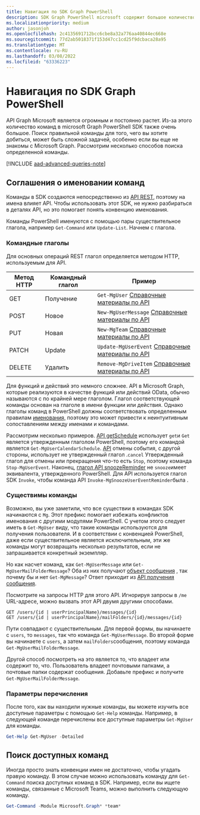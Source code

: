 ```yaml
---
title: Навигация по SDK Graph PowerShell
description: SDK Graph PowerShell microsoft содержит большое количество команд. Узнайте, как найти нужные команды для того, чего вы хотите достичь.
ms.localizationpriority: medium
author: jasonjoh
ms.openlocfilehash: 2c4135691712bcc6cbe8a32a776aa40844ec668e
ms.sourcegitcommit: 77d2ab5018371f153d47cc1cd25f9dcbaca28a95
ms.translationtype: MT
ms.contentlocale: ru-RU
ms.lasthandoff: 03/08/2022
ms.locfileid: "63336223"
---
```

# <a name="navigating-the-microsoft-graph-powershell-sdk"></a>Навигация по SDK Graph PowerShell

API Graph Microsoft является огромным и постоянно растет. Из-за этого количество команд в microsoft Graph PowerShell SDK также очень большое. Поиск правильной команды для того, чего вы хотите добиться, может быть сложной задачей, особенно если вы еще не знакомы с Microsoft Graph. Рассмотрим несколько способов поиска определенной команды.

[!INCLUDE [aad-advanced-queries-note](../../includes/aad-advanced-queries-note.md)]

## <a name="command-naming-conventions"></a>Соглашения о именовании команд

Команды в SDK создаются непосредственно из [API REST](/graph/api/overview?view=graph-rest-1.0&preserve-view=true), поэтому на имена влияет API. Чтобы использовать этот SDK, не нужно разбираться в деталях API, но это помогает понять конвенцию именования.

Команды PowerShell именуются с помощью пары существительное глагола, например `Get-Command` или `Update-List`. Начнем с глагола.

### <a name="command-verbs"></a>Командные глаголы

Для основных операций REST глагол определяется методом HTTP, используемым для API.

| Метод HTTP | Командный глагол | Пример |
|-------------|--------------|---|
| GET         | Получение          | `Get-MgUser` [Справочные материалы по API](/graph/api/user-get?view=graph-rest-1.0&preserve-view=true) |
| POST        | Новое          | `New-MgUserMessage` [Справочные материалы по API](/graph/api/user-post-messages?view=graph-rest-1.0&preserve-view=true) |
| PUT         | Новая          | `New-MgTeam` [Справочные материалы по API](/graph/api/team-put-teams?view=graph-rest-1.0&preserve-view=true) |
| PATCH       | Update       | `Update-MgUserEvent` [Справочные материалы по API](/graph/api/event-update?view=graph-rest-1.0&preserve-view=true) |
| DELETE      | Удалить       | `Remove-MgDriveItem` [Справочные материалы по API](/graph/api/driveitem-delete?view=graph-rest-1.0&preserve-view=true) |

Для функций и действий это немного сложнее. API в Microsoft Graph, которые реализуются в качестве функций или действий OData, обычно называются с по крайней мере глаголом. Глагол соответствующей команды основан на глаголе в имени функции или действия. Однако глаголы команд в PowerShell должны соответствовать определенным правилам [именования,](/powershell/scripting/developer/cmdlet/approved-verbs-for-windows-powershell-commands) поэтому это может привести к неинтуитивным сопоставлениям между именами и командами.

Рассмотрим несколько примеров. [API getSchedule](/graph/api/calendar-getschedule?view=graph-rest-1.0&preserve-view=true) использует `get`и `Get` является утвержденным глаголом PowerShell, поэтому его командой является `Get-MgUserCalendarSchedule`. [API](/graph/api/event-cancel?view=graph-rest-beta&preserve-view=true) отмены события, с другой стороны, использует не утвержденный глагол .`cancel` Утвержденный глагол для отмены или прекращения что-то есть `Stop`, поэтому команда `Stop-MgUserEvent`. Наконец, [глагол API snoozeReminder](/graph/api/event-snoozereminder?view=graph-rest-1.0&preserve-view=true) не `snooze`имеет эквивалента, утвержденного PowerShell. Для API используется глагол SDK `Invoke`, чтобы команда API `Invoke-MgSnoozeUserEventReminder`была .

### <a name="command-nouns"></a>Существимы команды

Возможно, вы уже заметили, что все существии в командах SDK начинаются с `Mg`. Этот префикс помогает избежать конфликтов именования с другими модулями PowerShell. С учетом этого следует иметь в `Get-MgUser` виду, что такие команды используются для получения пользователя. И в соответствии с конвенцией PowerShell, даже если существительное является исключительным, эти же команды могут возвращать несколько результатов, если не запрашивается конкретный экземпляр.

Но как насчет команд, как `Get-MgUserMessage` или `Get-MgUserMailFolderMessage`? Оба из них получают [объект сообщения](/graph/api/resources/message?view=graph-rest-1.0&preserve-view=true) , так почему бы и нет `Get-MgMessage`? Ответ приходит из [API получения сообщения](/graph/api/message-get?view=graph-rest-1.0&preserve-view=true).

Посмотрите на запросы HTTP для этого API. Игнорируя запросы в `/me` URL-адресе, можно вызвать этот API двумя другими способами.

```http
GET /users/{id | userPrincipalName}/messages/{id}
GET /users/{id | userPrincipalName}/mailFolders/{id}/messages/{id}
```

Пути совпадают с существительным. Для первой формы, вы начинаете с `users`, то `messages`, так что команда `Get-MgUserMessage`. Во второй форме вы начинаете с `users`, а затем `mailFolders`сообщения, поэтому команда `Get-MgUserMailFolderMessage`.

Другой способ посмотреть на это является то, что владеет или содержит то, что. Пользователь владеет почтовыми папками, а почтовые папки содержат сообщения. Добавьте префикс и получите `Get-MgUserMailFolderMessage`.

### <a name="listing-parameters"></a>Параметры перечисления

После того, как вы находили нужные команды, вы можете изучить все доступные параметры с помощью `Get-Help` команды. Например, в следующей команде перечислены все доступные параметры `Get-MgUser` для команды.

```powershell
Get-Help Get-MgUser -Detailed
```

## <a name="finding-available-commands"></a>Поиск доступных команд

Иногда просто знать конвенции имен не достаточно, чтобы угадать правую команду. В этом случае можно использовать команду для `Get-Command` поиска доступных команд в SDK. Например, если вы ищете команды, связанные с Microsoft Teams, можно выполнить следующую команду.

```powershell
Get-Command -Module Microsoft.Graph* *team*
```
